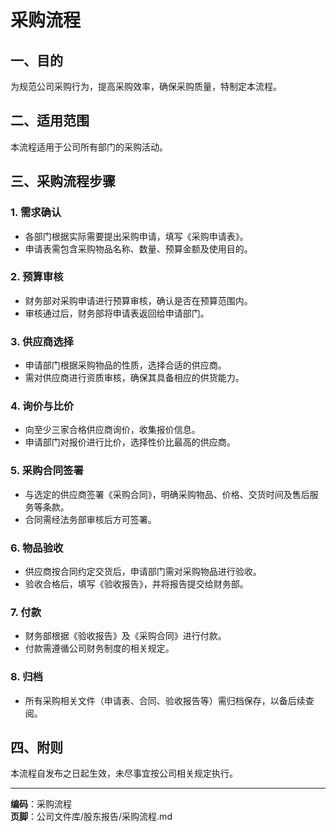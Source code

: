 # 采购流程

## 一、目的
为规范公司采购行为，提高采购效率，确保采购质量，特制定本流程。

## 二、适用范围
本流程适用于公司所有部门的采购活动。

## 三、采购流程步骤

### 1. 需求确认
- 各部门根据实际需要提出采购申请，填写《采购申请表》。
- 申请表需包含采购物品名称、数量、预算金额及使用目的。

### 2. 预算审核
- 财务部对采购申请进行预算审核，确认是否在预算范围内。
- 审核通过后，财务部将申请表返回给申请部门。

### 3. 供应商选择
- 申请部门根据采购物品的性质，选择合适的供应商。
- 需对供应商进行资质审核，确保其具备相应的供货能力。

### 4. 询价与比价
- 向至少三家合格供应商询价，收集报价信息。
- 申请部门对报价进行比价，选择性价比最高的供应商。

### 5. 采购合同签署
- 与选定的供应商签署《采购合同》，明确采购物品、价格、交货时间及售后服务等条款。
- 合同需经法务部审核后方可签署。

### 6. 物品验收
- 供应商按合同约定交货后，申请部门需对采购物品进行验收。
- 验收合格后，填写《验收报告》，并将报告提交给财务部。

### 7. 付款
- 财务部根据《验收报告》及《采购合同》进行付款。
- 付款需遵循公司财务制度的相关规定。

### 8. 归档
- 所有采购相关文件（申请表、合同、验收报告等）需归档保存，以备后续查阅。

## 四、附则
本流程自发布之日起生效，未尽事宜按公司相关规定执行。 

---

**编码**：采购流程  
**页脚**：公司文件库/股东报告/采购流程.md 
